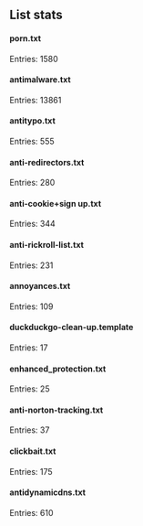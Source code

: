 ## List stats
#### porn.txt
Entries: 1580 <br> 
#### antimalware.txt
Entries: 13861 <br> 
#### antitypo.txt
Entries: 555 <br> 
#### anti-redirectors.txt
Entries: 280 <br> 
#### anti-cookie+sign up.txt
Entries: 344 <br> 
#### anti-rickroll-list.txt
Entries: 231 <br> 
#### annoyances.txt
Entries: 109 <br> 
#### duckduckgo-clean-up.template
Entries: 17 <br> 
#### enhanced_protection.txt
Entries: 25 <br> 
#### anti-norton-tracking.txt
Entries: 37 <br> 
#### clickbait.txt
Entries: 175 <br> 
#### antidynamicdns.txt
Entries: 610 <br> 
